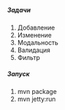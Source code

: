 ##### Задачи
1. Добавление
2. Изменение
3. Модальность
4. Валидация
5. Фильтр

##### Запуск
1. mvn package
2. mvn jetty:run
